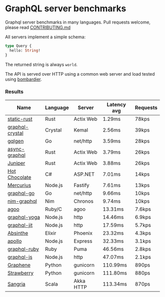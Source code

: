 <!-- README.md is generated from README.ecr, do not edit -->

# GraphQL server benchmarks

Graphql server benchmarks in many languages. Pull requests welcome, please read [CONTRIBUTING.md](CONTRIBUTING.md)

All servers implement a simple schema:

```graphql
type Query {
  hello: String!
}
```

The returned string is always `world`.

The API is served over HTTP using a common web server and load tested using [bombardier](https://github.com/codesenberg/bombardier).

### Results

| Name                          | Language      | Server          | Latency avg      | Requests      |
| ----------------------------  | ------------- | --------------- | ---------------- | ------------- |
| [static-rust](https://actix.rs/) | Rust | Actix Web | 1.29ms | 78kps |
| [graphql-crystal](https://github.com/graphql-crystal/graphql) | Crystal | Kemal | 2.56ms | 39kps |
| [gqlgen](https://github.com/99designs/gqlgen) | Go | net/http | 3.59ms | 28kps |
| [async-graphql](https://github.com/async-graphql/async-graphql) | Rust | Actix Web | 3.79ms | 26kps |
| [Juniper](https://github.com/graphql-rust/juniper) | Rust | Actix Web | 3.88ms | 26kps |
| [Hot Chocolate](https://github.com/ChilliCream/hotchocolate) | C# | ASP.NET | 7.01ms | 14kps |
| [Mercurius](https://github.com/mercurius-js/mercurius) | Node.js | Fastify | 7.61ms | 13kps |
| [graphql-go](https://github.com/graphql-go/graphql) | Go | net/http | 9.66ms | 10kps |
| [nim-graphql](https://github.com/status-im/nim-graphql) | Nim | Chronos | 9.74ms | 10kps |
| [agoo](https://github.com/ohler55/agoo) | Ruby/C | agoo | 13.31ms | 7.6kps |
| [graphql-yoga](https://github.com/dotansimha/graphql-yoga) | Node.js | http | 14.46ms | 6.9kps |
| [graphql-jit](https://github.com/zalando-incubator/graphql-jit) | Node.js | http | 17.59ms | 5.7kps |
| [Absinthe](https://github.com/absinthe-graphql/absinthe) | Elixir | Phoenix | 23.32ms | 4.3kps |
| [apollo](https://github.com/apollographql/apollo-server) | Node.js | Express | 32.33ms | 3.1kps |
| [graphql-ruby](https://github.com/rmosolgo/graphql-ruby) | Ruby | Puma | 46.56ms | 2.8kps |
| [graphql-js](https://github.com/graphql/graphql-js) | Node.js | http | 47.07ms | 2.1kps |
| [Graphene](https://github.com/graphql-python/graphene) | Python | gunicorn | 110.99ms | 890ps |
| [Strawberry](https://github.com/strawberry-graphql/strawberry) | Python | gunicorn | 111.80ms | 880ps |
| [Sangria](https://github.com/sangria-graphql/sangria) | Scala | Akka HTTP | 113.34ms | 870ps |
